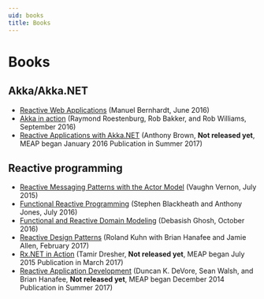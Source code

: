 ```yaml
---
uid: books
title: Books
---
```


# Books

## Akka/Akka.NET
* [Reactive Web Applications](https://www.manning.com/books/reactive-web-applications) (Manuel Bernhardt, June 2016)
* [Akka in action](https://www.manning.com/books/akka-in-action) (Raymond Roestenburg, Rob Bakker, and Rob Williams, September 2016)
* [Reactive Applications with Akka.NET](https://www.manning.com/books/reactive-applications-with-akka-net) (Anthony Brown, **Not released yet**, MEAP began January 2016 Publication in Summer 2017)

## Reactive programming
* [Reactive Messaging Patterns with the Actor Model](https://www.amazon.com/dp/B011S8YC5G) (Vaughn Vernon, July 2015)
* [Functional Reactive Programming](https://www.manning.com/books/functional-reactive-programming) (Stephen Blackheath and Anthony Jones, July 2016)
* [Functional and Reactive Domain Modeling](https://www.manning.com/books/functional-and-reactive-domain-modeling) (Debasish Ghosh, October 2016)
* [Reactive Design Patterns](https://www.manning.com/books/reactive-design-patterns) (Roland Kuhn with Brian Hanafee and Jamie Allen, February 2017)
* [Rx.NET in Action](https://www.manning.com/books/rx-dot-net-in-action) (Tamir Dresher, **Not released yet**, MEAP began July 2015 Publication in March 2017)
* [Reactive Application Development](https://www.manning.com/books/reactive-application-development) (Duncan K. DeVore, Sean Walsh, and Brian Hanafee, **Not released yet**, MEAP began December 2014 Publication in Summer 2017)